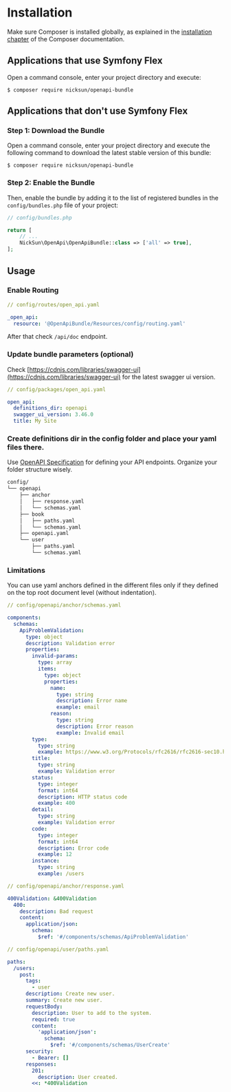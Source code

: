 Installation
============

Make sure Composer is installed globally, as explained in the
[installation chapter](https://getcomposer.org/doc/00-intro.md)
of the Composer documentation.

Applications that use Symfony Flex
----------------------------------

Open a command console, enter your project directory and execute:

```console
$ composer require nicksun/openapi-bundle
```

Applications that don't use Symfony Flex
----------------------------------------

### Step 1: Download the Bundle

Open a command console, enter your project directory and execute the
following command to download the latest stable version of this bundle:

```console
$ composer require nicksun/openapi-bundle
```

### Step 2: Enable the Bundle

Then, enable the bundle by adding it to the list of registered bundles
in the `config/bundles.php` file of your project:

```php
// config/bundles.php

return [
    // ...
    NickSun\OpenApi\OpenApiBundle::class => ['all' => true],
];
```

Usage
----------------------------------

### Enable Routing

```yaml
// config/routes/open_api.yaml

_open_api:
  resource: '@OpenApiBundle/Resources/config/routing.yaml'
```

After that check `/api/doc` endpoint.

### Update bundle parameters (optional)

Check [https://cdnjs.com/libraries/swagger-ui](https://cdnjs.com/libraries/swagger-ui) for the latest swagger ui version.

```yaml
// config/packages/open_api.yaml

open_api:
  definitions_dir: openapi
  swagger_ui_version: 3.46.0
  title: My Site
```

### Create definitions dir in the config folder and place your yaml files there.

Use [OpenAPI Specification](https://swagger.io/specification/) for defining your API endpoints.
Organize your folder structure wisely.

```bash
config/
└── openapi
    ├── anchor
    │   ├── response.yaml
    │   └── schemas.yaml
    ├── book
    │   ├── paths.yaml
    │   └── schemas.yaml
    ├── openapi.yaml
    └── user
        ├── paths.yaml
        └── schemas.yaml
```

### Limitations

You can use yaml anchors defined in the different files only if they defined on the top root document level (without indentation).

```yaml
// config/openapi/anchor/schemas.yaml

components:
  schemas:
    ApiProblemValidation:
      type: object
      description: Validation error
      properties:
        invalid-params:
          type: array
          items:
            type: object
            properties:
              name:
                type: string
                description: Error name
                example: email
              reason:
                type: string
                description: Error reason
                example: Invalid email
        type:
          type: string
          example: https://www.w3.org/Protocols/rfc2616/rfc2616-sec10.html
        title:
          type: string
          example: Validation error
        status:
          type: integer
          format: int64
          description: HTTP status code
          example: 400
        detail:
          type: string
          example: Validation error
        code:
          type: integer
          format: int64
          description: Error code
          example: 12
        instance:
          type: string
          example: /users
```
```yaml
// config/openapi/anchor/response.yaml

400Validation: &400Validation
  400:
    description: Bad request
    content:
      application/json:
        schema:
          $ref: '#/components/schemas/ApiProblemValidation'
```
```yaml
// config/openapi/user/paths.yaml

paths:
  /users:
    post:
      tags:
        - user
      description: Create new user.
      summary: Create new user.
      requestBody:
        description: User to add to the system.
        required: true
        content:
          'application/json':
            schema:
              $ref: '#/components/schemas/UserCreate'
      security:
        - Bearer: []
      responses:
        201:
          description: User created.
        <<: *400Validation
```